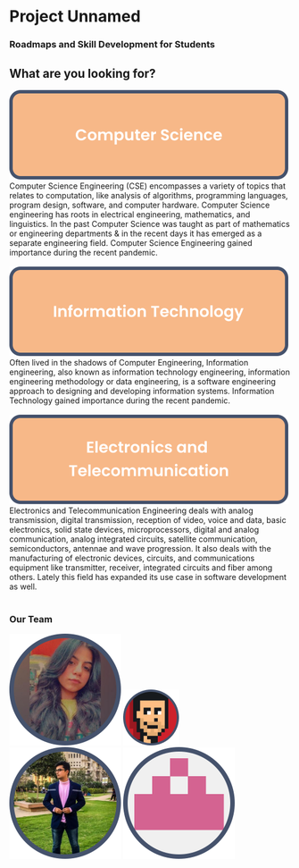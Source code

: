 # Project Unnamed
### Roadmaps and Skill Development for Students

## What are you looking for?

[![computerscience](images/computerscience.svg)](https://shivam5522.github.io/Project_Unnamed/cs/index.html) </br>
Computer Science Engineering (CSE) encompasses a variety of topics that relates to computation, like analysis of algorithms, programming languages, program design, software, and computer hardware. Computer Science engineering has roots in electrical engineering, mathematics, and linguistics. In the past Computer Science was taught as part of mathematics or engineering departments & in the recent days it has emerged as a separate engineering field. Computer Science Engineering gained importance during the recent pandemic.</br>
</br>
[![informationtechnology](images/informationtechnology.svg)](https://shivam5522.github.io/Project_Unnamed/it/index.html) </br>
Often lived in the shadows of Computer Engineering, Information engineering, also known as information technology engineering, information engineering methodology or data engineering, is a software engineering approach to designing and developing information systems. Information Technology gained importance during the recent pandemic.</br>
</br>
[![electronicsandtelecommunication](images/electronicsandtelecommunication.svg)](https://shivam5522.github.io/Project_Unnamed/extc/index.html) </br>
Electronics and Telecommunication Engineering deals with analog transmission, digital transmission, reception of video, voice and data, basic electronics, solid state devices, microprocessors, digital and analog communication, analog integrated circuits, satellite communication, semiconductors, antennae and wave progression. It also deals with the manufacturing of electronic devices, circuits, and communications equipment like transmitter, receiver, integrated circuits and fiber among others. Lately this field has expanded its use case in software development as well.</br>
</br>
### Our Team
[![divijakinger](images/divija.svg)](https://github.com/divijakinger)
[![kunalthakkar](images/kunal.png)](https://github.com/shivam5522)
[![shivamthakkar](images/shivam.svg)](https://github.com/kuchbhi-kunal)
[![shubhjoshi](images/shubh.svg)](https://github.com/shubh1712)

